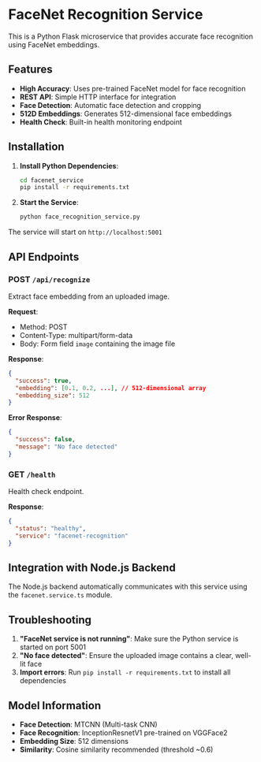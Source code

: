 # FaceNet Recognition Service

This is a Python Flask microservice that provides accurate face recognition using FaceNet embeddings.

## Features

- **High Accuracy**: Uses pre-trained FaceNet model for face recognition
- **REST API**: Simple HTTP interface for integration
- **Face Detection**: Automatic face detection and cropping
- **512D Embeddings**: Generates 512-dimensional face embeddings
- **Health Check**: Built-in health monitoring endpoint

## Installation

1. **Install Python Dependencies**:
   ```bash
   cd facenet_service
   pip install -r requirements.txt
   ```

2. **Start the Service**:
   ```bash
   python face_recognition_service.py
   ```

The service will start on `http://localhost:5001`

## API Endpoints

### POST `/api/recognize`
Extract face embedding from an uploaded image.

**Request**:
- Method: POST
- Content-Type: multipart/form-data
- Body: Form field `image` containing the image file

**Response**:
```json
{
  "success": true,
  "embedding": [0.1, 0.2, ...], // 512-dimensional array
  "embedding_size": 512
}
```

**Error Response**:
```json
{
  "success": false,
  "message": "No face detected"
}
```

### GET `/health`
Health check endpoint.

**Response**:
```json
{
  "status": "healthy",
  "service": "facenet-recognition"
}
```

## Integration with Node.js Backend

The Node.js backend automatically communicates with this service using the `facenet.service.ts` module.

## Troubleshooting

1. **"FaceNet service is not running"**: Make sure the Python service is started on port 5001
2. **"No face detected"**: Ensure the uploaded image contains a clear, well-lit face
3. **Import errors**: Run `pip install -r requirements.txt` to install all dependencies

## Model Information

- **Face Detection**: MTCNN (Multi-task CNN)
- **Face Recognition**: InceptionResnetV1 pre-trained on VGGFace2
- **Embedding Size**: 512 dimensions
- **Similarity**: Cosine similarity recommended (threshold ~0.6)

